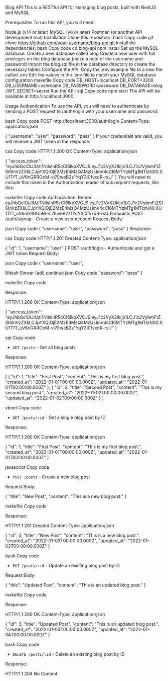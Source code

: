 Blog API
This is a RESTful API for managing blog posts, built with NestJS and MySQL.

Prerequisites
To run this API, you will need:

Node.js (v14 or later)
MySQL (v8 or later)
Postman (or another API development tool)
Installation
Clone this repository:
bash
Copy code
git clone https://github.com/your-username/blog-api.git
Install the dependencies:
bash
Copy code
cd blog-api
npm install
Set up the MySQL database:
Create a new database called blog
Create a new user with full privileges on the blog database (make a note of the username and password)
Import the blog.sql file in the database directory to create the necessary tables
Configure the API:
Copy the .env.example file to a new file called .env
Edit the values in the .env file to match your MySQL database configuration
makefile
Copy code
DB_HOST=localhost
DB_PORT=3306
DB_USERNAME=username
DB_PASSWORD=password
DB_DATABASE=blog
JWT_SECRET=secret
Run the API:
sql
Copy code
npm start
The API will be available at http://localhost:3000.

Usage
Authentication
To use the API, you will need to authenticate by sending a POST request to /auth/login with your username and password:

bash
Copy code
POST http://localhost:3000/auth/login
Content-Type: application/json

{
    "username": "user",
    "password": "pass"
}
If your credentials are valid, you will receive a JWT token in the response:

css
Copy code
HTTP/1.1 200 OK
Content-Type: application/json

{
    "access_token": "eyJhbGciOiJIUzI1NiIsInR5cCI6IkpXVCJ9.eyJ1c2VyX2lkIjo1LCJ1c2VybmFtZSI6InVzZXIiLCJpYXQiOjE2MzE4MzQ4MzUsImV4cCI6MTYzMTg1MTIzNX0.XU1TfT_uV6nGRROoM-vi7EweB2z1YqY3I0fvxdR-rsU"
}
You will need to include this token in the Authorization header of subsequent requests, like this:

makefile
Copy code
Authorization: Bearer eyJhbGciOiJIUzI1NiIsInR5cCI6IkpXVCJ9.eyJ1c2VyX2lkIjo1LCJ1c2VybmFtZSI6InVzZXIiLCJpYXQiOjE2MzE4MzQ4MzUsImV4cCI6MTYzMTg1MTIzNX0.XU1TfT_uV6nGRROoM-vi7EweB2z1YqY3I0fvxdR-rsU
Endpoints
POST /auth/signup - Create a new user account
Request Body:

json
Copy code
{
    "username": "user",
    "password": "pass"
}
Response:

css
Copy code
HTTP/1.1 201 Created
Content-Type: application/json

{
    "id": 1,
    "username": "user"
}
POST /auth/login - Authenticate and get a JWT token
Request Body:

json
Copy code
{
    "username": "user",



Nitesh Sinwar (adi)
continue
json
Copy code
"password": "pass"
}

makefile
Copy code

Response:

HTTP/1.1 200 OK
Content-Type: application/json

{
"access_token": "eyJhbGciOiJIUzI1NiIsInR5cCI6IkpXVCJ9.eyJ1c2VyX2lkIjo1LCJ1c2VybmFtZSI6InVzZXIiLCJpYXQiOjE2MzE4MzQ4MzUsImV4cCI6MTYzMTg1MTIzNX0.XU1TfT_uV6nGRROoM-vi7EweB2z1YqY3I0fvxdR-rsU"
}

sql
Copy code

- `GET /posts` - Get all blog posts

Response:

HTTP/1.1 200 OK
Content-Type: application/json

[
{
"id": 1,
"title": "First Post",
"content": "This is my first blog post.",
"created_at": "2022-01-01T00:00:00.000Z",
"updated_at": "2022-01-01T00:00:00.000Z"
},
{
"id": 2,
"title": "Second Post",
"content": "This is my second blog post.",
"created_at": "2022-01-02T00:00:00.000Z",
"updated_at": "2022-01-02T00:00:00.000Z"
}
]

vbnet
Copy code

- `GET /posts/:id` - Get a single blog post by ID

Response:

HTTP/1.1 200 OK
Content-Type: application/json

{
"id": 1,
"title": "First Post",
"content": "This is my first blog post.",
"created_at": "2022-01-01T00:00:00.000Z",
"updated_at": "2022-01-01T00:00:00.000Z"
}

javascript
Copy code

- `POST /posts` - Create a new blog post

Request Body:

{
"title": "New Post",
"content": "This is a new blog post."
}

makefile
Copy code

Response:

HTTP/1.1 201 Created
Content-Type: application/json

{
"id": 3,
"title": "New Post",
"content": "This is a new blog post.",
"created_at": "2022-01-03T00:00:00.000Z",
"updated_at": "2022-01-03T00:00:00.000Z"
}

bash
Copy code

- `PUT /posts/:id` - Update an existing blog post by ID

Request Body:

{
"title": "Updated Post",
"content": "This is an updated blog post."
}

makefile
Copy code

Response:

HTTP/1.1 200 OK
Content-Type: application/json

{
"id": 3,
"title": "Updated Post",
"content": "This is an updated blog post.",
"created_at": "2022-01-03T00:00:00.000Z",
"updated_at": "2022-01-04T00:00:00.000Z"
}

bash
Copy code

- `DELETE /posts/:id` - Delete an existing blog post by ID

Response:

HTTP/1.1 204 No Content
